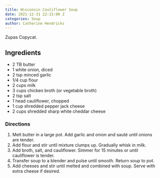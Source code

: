 ```yaml
---
title: Wisconsin Cauliflower Soup
date: 2021-12-31 22:15:00 Z
categories: Soup
author: Catherine Hendricks
---
```


Zupas Copycat.

## Ingredients
* 2 TB butter
* 1 white onion, diced
* 2 tsp minced garlic
* 1/4 cup flour
* 2 cups milk
* 3 cups chicken broth (or vegetable broth)
* 2 tsp salt
* 1 head cauliflower, chopped
* 1 cup shredded pepper jack cheese
* 2 cups shredded sharp white cheddar cheese

### Directions
1. Melt butter in a large pot. Add garlic and onion and sauté until onions are tender. 
2. Add flour and stir until mixture clumps up. Gradually whisk in milk. 
3. Add broth, salt, and cauliflower. Simmer for 15 minutes or until cauliflower is tender. 
4. Transfer soup to a blender and pulse until smooth. Return soup to pot. 
5. Add cheeses and stir until melted and combined with soup. Serve with extra cheese if desired.

